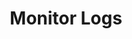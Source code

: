 ---
sidebar_position: 7
title: "Monitor Logs"
sidebar_label: "Monitor Logs"
description: "Monitor log activity in Alpine Linux platforms - watch log files in real-time, set up log alerts, detect anomalies, and implement log monitoring solutions."
keywords:
  - "alpine log monitoring"
  - "real-time logs"
  - "log alerts"
  - "anomaly detection"
  - "log watching"
tags:
  - alpine
  - log-monitoring
  - real-time-monitoring
  - log-alerts
  - monitoring
slug: /linux/alpine/administration/log-management/monitor-logs
---
